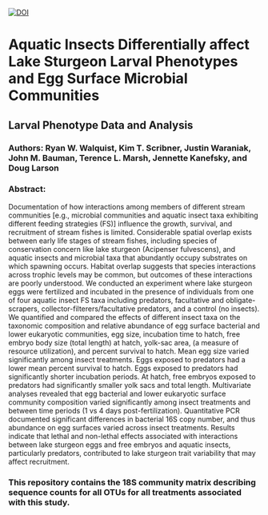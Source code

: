 <a href="https://zenodo.org/badge/latestdoi/508419894"><img src="https://zenodo.org/badge/508419894.svg" alt="DOI"></a>

# Aquatic Insects Differentially affect Lake Sturgeon Larval Phenotypes and Egg Surface Microbial Communities
## Larval Phenotype Data and Analysis

### Authors: Ryan W. Walquist, Kim T. Scribner, Justin Waraniak, John M. Bauman, Terence L. Marsh, Jennette Kanefsky, and Doug Larson

### Abstract:
Documentation of how interactions among members of different stream communities [e.g., microbial communities and aquatic insect taxa exhibiting different feeding strategies (FS)] influence the growth, survival, and recruitment of stream fishes is limited. Considerable spatial overlap exists between early life stages of stream fishes, including species of conservation concern like lake sturgeon (Acipenser fulvescens), and aquatic insects and microbial taxa that abundantly occupy substrates on which spawning occurs. Habitat overlap suggests that species interactions across trophic levels may be common, but outcomes of these interactions are poorly understood. We conducted an experiment where lake sturgeon eggs were fertilized and incubated in the presence of individuals from one of four aquatic insect FS taxa including predators, facultative and obligate-scrapers, collector-filterers/facultative predators, and a control (no insects). We quantified and compared the effects of different insect taxa on the taxonomic composition and relative abundance of egg surface bacterial and lower eukaryotic communities, egg size, incubation time to hatch, free embryo body size (total length) at hatch, yolk-sac area, (a measure of resource utilization), and percent survival to hatch. Mean egg size varied significantly among insect treatments. Eggs exposed to predators had a lower mean percent survival to hatch. Eggs exposed to predators had significantly shorter incubation periods. At hatch, free embryos exposed to predators had significantly smaller yolk sacs and total length. Multivariate analyses revealed that egg bacterial and lower eukaryotic surface community composition varied significantly among insect treatments and between time periods (1 vs 4 days post-fertilization). Quantitative PCR documented significant differences in bacterial 16S copy number, and thus abundance on egg surfaces varied across insect treatments. Results indicate that lethal and non-lethal effects associated with interactions between lake sturgeon eggs and free embryos and aquatic insects, particularly predators, contributed to lake sturgeon trait variability that may affect recruitment.

### This repository contains the 18S community matrix describing sequence counts for all OTUs for all treatments associated with this study. 

